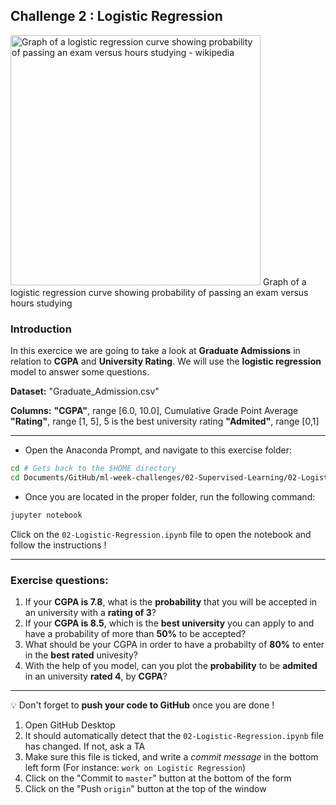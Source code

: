 ## Challenge 2 : Logistic Regression
<img src="https://upload.wikimedia.org/wikipedia/commons/6/6d/Exam_pass_logistic_curve.jpeg" alt="Graph of a logistic regression curve showing probability of passing an exam versus hours studying - wikipedia" style="width:400px">
Graph of a logistic regression curve showing probability of passing an exam versus hours studying

### Introduction

In this exercice we are going to take a look at **Graduate Admissions** in relation to **CGPA** and **University Rating**.
We will use the **logistic regression** model to answer some questions.

**Dataset:** "Graduate_Admission.csv"

**Columns:**
**"CGPA"**, range [6.0, 10.0], Cumulative Grade Point Average
**"Rating"**, range [1, 5], 5 is the best university rating
**"Admited"**, range [0,1]

---

- Open the Anaconda Prompt, and navigate to this exercise folder:
```bash
cd # Gets back to the $HOME directory
cd Documents/GitHub/ml-week-challenges/02-Supervised-Learning/02-Logistic-Regression
```

- Once you are located in the proper folder, run the following command:

```bash
jupyter notebook
```

Click on the `02-Logistic-Regression.ipynb` file to open the notebook and follow the instructions !

---

### Exercise questions:

1. If your **CGPA is 7.8**, what is the **probability** that you will be accepted in an university with a **rating of 3**?
2. If your **CGPA is 8.5**, which is the **best university** you can apply to and have a probability of more than **50%** to be accepted?
3. What should be your CGPA in order to have a probabilty of **80%** to enter in the **best rated** univesity?
4. With the help of you model, can you plot the **probability** to be **admited** in an university **rated 4**, by **CGPA**?

---

:bulb: Don't forget to **push your code to GitHub** once you are done !

1. Open GitHub Desktop
1. It should automatically detect that the `02-Logistic-Regression.ipynb` file has changed. If not, ask a TA
1. Make sure this file is ticked, and write a _commit message_ in the bottom left form (For instance: `work on Logistic Regression`)
1. Click on the "Commit to `master`" button at the bottom of the form
1. Click on the "Push `origin`" button at the top of the window


